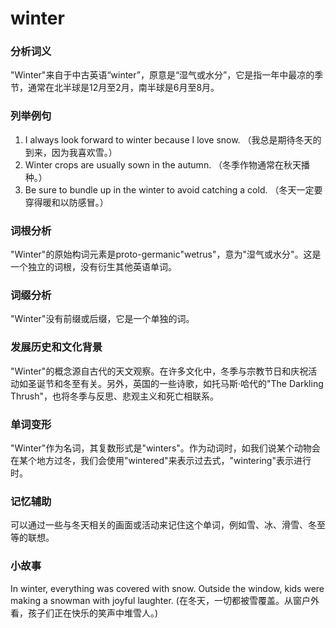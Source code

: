 # winter

### 分析词义

  

"Winter"来自于中古英语“winter”，原意是“湿气或水分”，它是指一年中最凉的季节，通常在北半球是12月至2月，南半球是6月至8月。

  

### 列举例句

  

1.  I always look forward to winter because I love snow. （我总是期待冬天的到来，因为我喜欢雪。）
2.  Winter crops are usually sown in the autumn. （冬季作物通常在秋天播种。）
3.  Be sure to bundle up in the winter to avoid catching a cold. （冬天一定要穿得暖和以防感冒。）

  

### 词根分析

  

"Winter"的原始构词元素是proto-germanic"wetrus"，意为"湿气或水分"。这是一个独立的词根，没有衍生其他英语单词。

  

### 词缀分析

  

"Winter"没有前缀或后缀，它是一个单独的词。

  

### 发展历史和文化背景

  

"Winter"的概念源自古代的天文观察。在许多文化中，冬季与宗教节日和庆祝活动如圣诞节和冬至有关。另外，英国的一些诗歌，如托马斯·哈代的"The Darkling Thrush"，也将冬季与反思、悲观主义和死亡相联系。

  

### 单词变形

  

"Winter"作为名词，其复数形式是"winters"。作为动词时，如我们说某个动物会在某个地方过冬，我们会使用"wintered"来表示过去式，"wintering"表示进行时。

  

### 记忆辅助

  

可以通过一些与冬天相关的画面或活动来记住这个单词，例如雪、冰、滑雪、冬至等的联想。

  

### 小故事

  

In winter, everything was covered with snow. Outside the window, kids were making a snowman with joyful laughter. (在冬天，一切都被雪覆盖。从窗户外看，孩子们正在快乐的笑声中堆雪人。)
